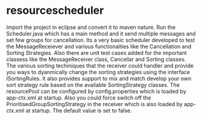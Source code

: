 # resourcescheduler
Import the project in eclipse and convert it to maven nature.
Run the Scheduler.java which has a main method and it send multiple messages and set few groups for cancellation. Its a very basic scheduler developed to test the MessageReceiever and various functionalties like the Cancellation and Sorting Strategies.
Also there are unit test cases added for the important classess like the MessageReceiver class, Cancellar and Sorting classes.
The various sorting techiniques that the receiver could handler and provide you ways to dyanmically change the sorting strategies using the interface ISortingRules. It also provides support to mix and match develop your own sort strategy rule based on the available SortingStrategy classes.
The resourcePool can be configured by config.properties which is loaded by app-ctx.xml at startup.
Also you could force switch off the PrioritisedGroupSortingStrategy in the receiver which is also loaded by app-ctx.xml at startup. The default value is set to false.
